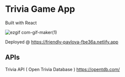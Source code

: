 # Trivia Game App

Built with React

![ezgif com-gif-maker(1)](https://user-images.githubusercontent.com/66700080/212435880-eba1bb5e-a339-4847-b6c1-d6bc0b2e9373.gif)

Deployed @ https://friendly-pavlova-fbe36a.netlify.app

## APIs
Trivia API ( Open Trivia Database ) https://opentdb.com/
